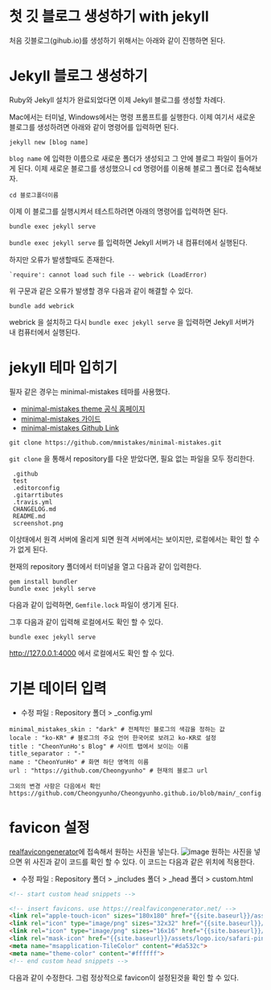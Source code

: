 # 첫 깃 블로그 생성하기 with jekyll

처음 깃블로그(gihub.io)를 생성하기 위해서는 아래와 같이 진행하면 된다.


#  Jekyll 블로그 생성하기
Ruby와 Jekyll 설치가 완료되었다면 이제 Jekyll 블로그를 생성할 차례다. 

Mac에서는 터미널, Windows에서는 명령 프롬프트를 실행한다. 이제 여기서 새로운 블로그를 생성하려면 아래와 같이 명령어를 입력하면 된다.
```plain
jekyll new [blog name]
```
`blog name` 에 입력한 이름으로 새로운 폴더가 생성되고 그 안에 블로그 파일이 들어가게 된다. 이제 새로운 블로그를 생성했으니 cd 명령어를 이용해 블로그 폴더로 접속해보자.
```plain
cd 블로그폴더이름
```
이제 이 블로그를 실행시켜서 테스트하려면 아래의 명령어를 입력하면 된다.
```plain
bundle exec jekyll serve
```
`bundle exec jekyll serve` 를 입력하면 Jekyll 서버가 내 컴퓨터에서 실행된다.

하지만 오류가 발생할때도 존재한다.

    `require': cannot load such file -- webrick (LoadError)
위 구문과 같은 오류가 발생할 경우 다음과 같이 해결할 수 있다.

    bundle add webrick
webrick 을 설치하고 다시 `bundle exec jekyll serve` 을 입력하면 Jekyll 서버가 내 컴퓨터에서 실행된다.

# jekyll 테마 입히기
필자 같은 경우는 minimal-mistakes 테마를 사용했다.
-   [minimal-mistakes theme 공식 홈페이지](https://mmistakes.github.io/minimal-mistakes/)
-   [minimal-mistakes 가이드](https://mmistakes.github.io/minimal-mistakes/docs/quick-start-guide/)
-   [minimal-mistakes Github Link](https://github.com/mmistakes/minimal-mistakes)
```plain
git clone https://github.com/mmistakes/minimal-mistakes.git
```
`git clone` 을 통해서  repository를 다운 받았다면, 
필요 없는 파일을 모두 정리한다.
```plain
 .github
 test
 .editorconfig
 .gitarrtibutes
 .travis.yml
 CHANGELOG.md
 README.md
 screenshot.png
```
이상태에서 원격 서버에 올리게 되면 원격 서버에서는 보이지만, 로컬에서는 확인 할 수가 없게 된다.

현재의 repository 폴더에서 터미널을 열고 다음과 같이 입력한다.
```
gem install bundler
bundle exec jekyll serve
```
다음과 같이 입력하면, `Gemfile.lock` 파일이 생기게 된다.

그후 다음과 같이 입력해 로컬에서도 확인 할 수 있다.
```
bundle exec jekyll serve
```
http://127.0.0.1:4000 에서 로컬에서도 확인 할 수 있다.

# 기본 데이터 입력
- 수정 파일 : Repository 폴더 > _config.yml
```
minimal_mistakes_skin : "dark" # 전체적인 블로그의 색감을 정하는 값
locale : "ko-KR" # 블로그의 주요 언어 한국어로 보려고 ko-KR로 설정
title : "CheonYunHo's Blog" # 사이트 탭에서 보이는 이름
title_separator : "-"
name : "CheonYunHo" # 화면 하단 영역의 이름
url : "https://github.com/Cheongyunho" # 현재의 블로그 url

그외의 변경 사항은 다음에서 확인
https://github.com/Cheongyunho/Cheongyunho.github.io/blob/main/_config.yml
```

# favicon 설정
[realfavicongenerator](https://realfavicongenerator.net/)에 접속해서 원하는 사진을 넣는다.
![image](https://user-images.githubusercontent.com/45550607/102049292-f2031d80-3e23-11eb-9b6a-ab656118915d.png)
원하는 사진을 넣으면 위 사진과 같이 코드를 확인 할 수 있다. 
이 코드는 다음과 같은 위치에 적용한다.

- 수정 파일 : Repository 폴더 > _includes 폴더 > _head 폴더 > custom.html
```html
<!-- start custom head snippets -->

<!-- insert favicons. use https://realfavicongenerator.net/ -->
<link rel="apple-touch-icon" sizes="180x180" href="{{site.baseurl}}/assets/logo.ico/apple-touch-icon.png">
<link rel="icon" type="image/png" sizes="32x32" href="{{site.baseurl}}/assets/logo.ico/favicon-32x32.png">
<link rel="icon" type="image/png" sizes="16x16" href="{{site.baseurl}}/assets/logo.ico/favicon-16x16.png">
<link rel="mask-icon" href="{{site.baseurl}}/assets/logo.ico/safari-pinned-tab.svg" color="#5bbad5">
<meta name="msapplication-TileColor" content="#da532c">
<meta name="theme-color" content="#ffffff">
<!-- end custom head snippets -->
```
다음과 같이 수정한다. 그럼 정상적으로 favicon이 설정된것을 확인 할 수 있다.